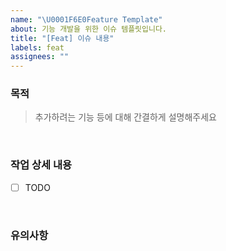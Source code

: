 ```yaml
---
name: "\U0001F6E0Feature Template"
about: 기능 개발을 위한 이슈 템플릿입니다.
title: "[Feat] 이슈 내용"
labels: feat
assignees: ""
---
```


### 목적

> 추가하려는 기능 등에 대해 간결하게 설명해주세요
<br />

### 작업 상세 내용
- [ ] TODO
<br />

### 유의사항

<br />

